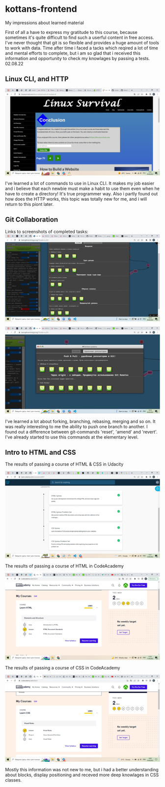 # kottans-frontend

  My impressions about learned material
  
  First of all a have to express my gratitude to this course, because sometimes it's quite difficult to find such a userful content in free access.
  I've never thought that git is so flexible and provides a huge amount of tools to work with data. Time after time i faced a tacks whiсh reqired a lot of time and 
  mental efforts to complete, but i am so glad that i received this information and opportunity to check my knowlages by passing a tests.
  02.08.22

## Linux CLI, and HTTP

<img src='task_linux_cli\linux_survival_Elizabeth_Calmau_05.08.22.jpg'>

I've learned a lot of commands to use in Linux CLI. It makes my job easier and i believe that each newbie must make a habit to use them even when he have to create a directory! It's true programmer way. 
Also i partly found out how does the HTTP works, this topic was totally new for me, and i will return to this piont later.


## Git Collaboration

Links to screenshots of completed tasks:
<img src='./git_task_collaboration\git_task_collab_Elizabeth_Calmau1.jpg'>

<img src='git_task_collaboration\git_task_collab_Elizabeth_Calmau2.jpg'>


I've learned a lot about forking, branching, rebasing, merging and so on. It was really interesting to me the ability to push one branch to another. I found out a difference between git-commands 'reset', 'amend' and 'revert'. I've already started to use this commands at the elementary level.


## Intro to HTML and CSS

The results of passing a course of HTML & CSS in Udacity

<img src='task_html_css_intro\HTML&CSS_Elizabeth_Calmau.jpg'>

The results of passing a course of HTML in CodeAcademy

<img src='task_html_css_intro\HTML_ELizabeth_Calmau.jpg'>

The results of passing a course of CSS in CodeAcademy

<img src='task_html_css_intro\CSS_Elizabeth_Calmau.jpg'>

Mostly this information was not new to me, but i had a better understanding about blocks, display positioning and receved more deep knowlages in CSS classes.
